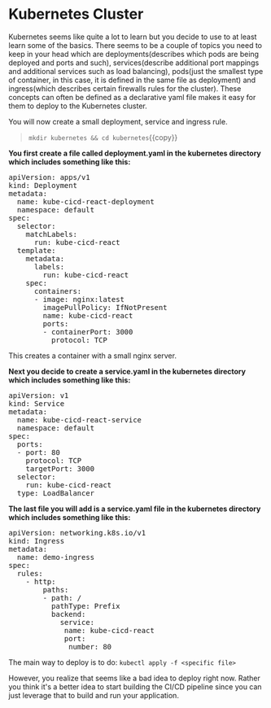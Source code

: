 # Kubernetes Cluster
Kubernetes seems like quite a lot to learn but you decide to use to at least learn some of the basics. There seems to be a couple of topics you need to keep in your head which are deployments(describes which pods are being deployed and ports and such), services(describe additional port mappings and additional services such as load balancing), pods(just the smallest type of container, in this case, it is defined in the same file as deployment) and ingress(which describes certain firewalls rules for the cluster). These concepts can often be defined as a declarative yaml file makes it easy for them to deploy to the Kubernetes cluster.

You will now create a small deployment, service and ingress rule.

> `mkdir kubernetes && cd kubernetes`{{copy}}

**You first create a file called deployment.yaml in the kubernetes directory which includes something like this:**

<pre class="file" data-target="clipboard">
apiVersion: apps/v1
kind: Deployment
metadata:
  name: kube-cicd-react-deployment
  namespace: default
spec:
  selector:
    matchLabels:
      run: kube-cicd-react
  template:
    metadata:
      labels:
        run: kube-cicd-react
    spec:
      containers:
      - image: nginx:latest
        imagePullPolicy: IfNotPresent
        name: kube-cicd-react
        ports:
        - containerPort: 3000
          protocol: TCP
</pre>

This creates a container with a small nginx server.

**Next you decide to create a service.yaml in the kubernetes directory which includes something like this:**


<pre class="file" data-target="clipboard">
apiVersion: v1
kind: Service
metadata:
  name: kube-cicd-react-service
  namespace: default
spec:
  ports:
  - port: 80
    protocol: TCP
    targetPort: 3000
  selector:
    run: kube-cicd-react
  type: LoadBalancer
</pre>

**The last file you will add is a service.yaml file in the kubernetes directory which includes something like this:**

<pre class="file" data-target="clipboard">
apiVersion: networking.k8s.io/v1
kind: Ingress
metadata:
  name: demo-ingress
spec:
  rules:
    - http:
        paths:
        - path: /
          pathType: Prefix
          backend:
            service:
             name: kube-cicd-react
             port:
              number: 80
</pre>


The main way to deploy is to do:
`kubectl apply -f <specific file>`


However, you realize that seems like a bad idea to deploy right now. Rather you think it's a better idea to start building the CI/CD pipeline since you can just leverage that to build and run your application.
